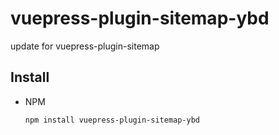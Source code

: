 # vuepress-plugin-sitemap-ybd

update for vuepress-plugin-sitemap

## Install

* NPM

  ```sh
  npm install vuepress-plugin-sitemap-ybd
  ```

